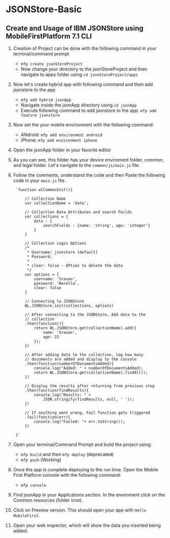 # JSONStore-Basic

## Create and Usage of IBM JSONStore using MobileFirstPlatform 7.1 CLI

1) Creation of Project can be done with the following command in your terminal/command prompt
	- `mfp create jsonStoreProject`
	- Now change your directory to the jsonStoreProject and then navigate to apps folder using `cd jsonStoreProject/apps`

2) Now let's create hybrid app with following command and then add jsonstore to the app
	- `mfp add hybrid jsonApp`
	- Navigate inside the jsonApp directory using `cd jsonApp`
	- Execute following command to add jsonstore to the app. `mfp add feature jsonstore`

3) Now set the your mobile environment with the following command:
	- ANdroid: `mfp add environment android`
	- iPhone: `mfp add environment iphone`

4) Open the jsonApp folder in your favorite editor
5) As you can see, this folder has your device enviroment folder, common, and legal folder. Let's navigate to the `common/js/main.js` file.

6) Follow the comments, understand the code and then Paste the following code in your `main.js` file .
		
		`function wlCommonInit(){

			// Collection Name
			var collectionName = 'data';

			// Collection Data Attributes and search Feilds
			var collections = {
				data : {
					searchFields : {name: 'string', age: 'integer'}
				}
			}

			// Collection Login Options 
			/*
			 * Username: jsonstore (default)
			 * Password: 
			 * 
			 * clear: false - OPtion to delete the data
			 */
			var options = {
				username: 'Sravan',
				password: 'Nerella',
				clear: false
			}

			// Connecting to JSONStore
			WL.JSONStore.init(collections, options)

			// After connecting to the JSONStore, Add data to the 
			// collection
			.then(function(){
				return WL.JSONStore.get(collectionName).add({
					name: 'Sravan',
					age: 22
				});
			})

			// After adding data to the collection, log how many 
			// documents are added and display to the console
			.then(function(numberOfDocumentsAdded){
				console.log("Added: " + numberOfDocumentsAdded);
				return WL.JSONStore.get(collectionName).findAll();
			})

			// Display the results after returning from previous step
			.then(function(findResults){
				console.log("Results: " + 
					JSON.stringify(findResults, null, ' '));
			})

			// If anything went wrong, Fail function gets triggered
			.fail(function(err){
				console.log("Failed: "+ err.toString());
			})

		}`

7) Open your terminal/Command Prompt and build the project using:
	- `mfp build` and then `mfp deploy` (deprecated)
	- `mfp push` (Working)

8) Once the app is complete deploying to the run time. Open the Mobile First Platform console with the following command:
	- `mfp console`
	
9) Find jsonApp in your Applications section. In the enviroment click on the Common resources (folder icon).
10) Click on Preview version. This should open your app with `Hello MobileFirst`. 
11) Open your web inspector, which will show the data you inserted being added.
